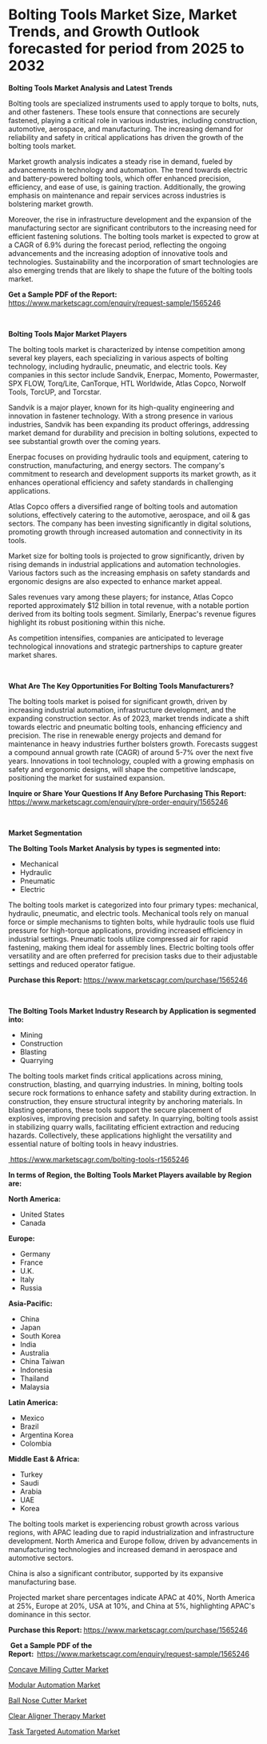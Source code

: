 <p><h1>Bolting Tools Market Size, Market Trends, and Growth Outlook forecasted for period from 2025 to 2032</h1></p><p><strong>Bolting Tools Market Analysis and Latest Trends</strong></p>
<p><p>Bolting tools are specialized instruments used to apply torque to bolts, nuts, and other fasteners. These tools ensure that connections are securely fastened, playing a critical role in various industries, including construction, automotive, aerospace, and manufacturing. The increasing demand for reliability and safety in critical applications has driven the growth of the bolting tools market.</p><p>Market growth analysis indicates a steady rise in demand, fueled by advancements in technology and automation. The trend towards electric and battery-powered bolting tools, which offer enhanced precision, efficiency, and ease of use, is gaining traction. Additionally, the growing emphasis on maintenance and repair services across industries is bolstering market growth.</p><p>Moreover, the rise in infrastructure development and the expansion of the manufacturing sector are significant contributors to the increasing need for efficient fastening solutions. The bolting tools market is expected to grow at a CAGR of 6.9% during the forecast period, reflecting the ongoing advancements and the increasing adoption of innovative tools and technologies. Sustainability and the incorporation of smart technologies are also emerging trends that are likely to shape the future of the bolting tools market.</p></p>
<p><strong>Get a Sample PDF of the Report:&nbsp;</strong> <a href="https://www.marketscagr.com/enquiry/request-sample/1565246?utm_campaign=2517&utm_medium=2&utm_source=Github&utm_content=ia&utm_term=08042025&utm_id=bolting-tools">https://www.marketscagr.com/enquiry/request-sample/1565246</a></p>
<p>&nbsp;</p>
<p><strong>Bolting Tools Major Market Players</strong></p>
<p><p>The bolting tools market is characterized by intense competition among several key players, each specializing in various aspects of bolting technology, including hydraulic, pneumatic, and electric tools. Key companies in this sector include Sandvik, Enerpac, Momento, Powermaster, SPX FLOW, Torq/Lite, CanTorque, HTL Worldwide, Atlas Copco, Norwolf Tools, TorcUP, and Torcstar.</p><p>Sandvik is a major player, known for its high-quality engineering and innovation in fastener technology. With a strong presence in various industries, Sandvik has been expanding its product offerings, addressing market demand for durability and precision in bolting solutions, expected to see substantial growth over the coming years.</p><p>Enerpac focuses on providing hydraulic tools and equipment, catering to construction, manufacturing, and energy sectors. The company's commitment to research and development supports its market growth, as it enhances operational efficiency and safety standards in challenging applications. </p><p>Atlas Copco offers a diversified range of bolting tools and automation solutions, effectively catering to the automotive, aerospace, and oil & gas sectors. The company has been investing significantly in digital solutions, promoting growth through increased automation and connectivity in its tools.</p><p>Market size for bolting tools is projected to grow significantly, driven by rising demands in industrial applications and automation technologies. Various factors such as the increasing emphasis on safety standards and ergonomic designs are also expected to enhance market appeal.</p><p>Sales revenues vary among these players; for instance, Atlas Copco reported approximately $12 billion in total revenue, with a notable portion derived from its bolting tools segment. Similarly, Enerpac's revenue figures highlight its robust positioning within this niche. </p><p>As competition intensifies, companies are anticipated to leverage technological innovations and strategic partnerships to capture greater market shares.</p></p>
<p>&nbsp;</p>
<p><strong>What Are The Key Opportunities For Bolting Tools Manufacturers?</strong></p>
<p><p>The bolting tools market is poised for significant growth, driven by increasing industrial automation, infrastructure development, and the expanding construction sector. As of 2023, market trends indicate a shift towards electric and pneumatic bolting tools, enhancing efficiency and precision. The rise in renewable energy projects and demand for maintenance in heavy industries further bolsters growth. Forecasts suggest a compound annual growth rate (CAGR) of around 5-7% over the next five years. Innovations in tool technology, coupled with a growing emphasis on safety and ergonomic designs, will shape the competitive landscape, positioning the market for sustained expansion.</p></p>
<p><strong>Inquire or Share Your Questions If Any Before Purchasing This Report:</strong> <a href="https://www.marketscagr.com/enquiry/pre-order-enquiry/1565246?utm_campaign=2517&utm_medium=2&utm_source=Github&utm_content=ia&utm_term=08042025&utm_id=bolting-tools">https://www.marketscagr.com/enquiry/pre-order-enquiry/1565246</a></p>
<p>&nbsp;</p>
<p><strong>Market Segmentation</strong></p>
<p><strong>The Bolting Tools Market Analysis by types is segmented into:</strong></p>
<p><ul><li>Mechanical</li><li>Hydraulic</li><li>Pneumatic</li><li>Electric</li></ul></p>
<p><p>The bolting tools market is categorized into four primary types: mechanical, hydraulic, pneumatic, and electric tools. Mechanical tools rely on manual force or simple mechanisms to tighten bolts, while hydraulic tools use fluid pressure for high-torque applications, providing increased efficiency in industrial settings. Pneumatic tools utilize compressed air for rapid fastening, making them ideal for assembly lines. Electric bolting tools offer versatility and are often preferred for precision tasks due to their adjustable settings and reduced operator fatigue.</p></p>
<p><strong>Purchase this Report:&nbsp;</strong><a href="https://www.marketscagr.com/purchase/1565246?utm_campaign=2517&utm_medium=2&utm_source=Github&utm_content=ia&utm_term=08042025&utm_id=bolting-tools">https://www.marketscagr.com/purchase/1565246</a></p>
<p>&nbsp;</p>
<p><strong>The Bolting Tools Market Industry Research by Application is segmented into:</strong></p>
<p><ul><li>Mining</li><li>Construction</li><li>Blasting</li><li>Quarrying</li></ul></p>
<p><p>The bolting tools market finds critical applications across mining, construction, blasting, and quarrying industries. In mining, bolting tools secure rock formations to enhance safety and stability during extraction. In construction, they ensure structural integrity by anchoring materials. In blasting operations, these tools support the secure placement of explosives, improving precision and safety. In quarrying, bolting tools assist in stabilizing quarry walls, facilitating efficient extraction and reducing hazards. Collectively, these applications highlight the versatility and essential nature of bolting tools in heavy industries.</p></p>
<p><a href="https://www.marketscagr.com/bolting-tools-r1565246?utm_campaign=2517&utm_medium=2&utm_source=Github&utm_content=ia&utm_term=08042025&utm_id=bolting-tools">&nbsp;https://www.marketscagr.com/bolting-tools-r1565246</a></p>
<p><strong>In terms of Region, the Bolting Tools Market Players available by Region are:</strong></p>
<p>
    <p> <strong> North America: </strong>
        <ul>
            <li>United States</li>
            <li>Canada</li>
        </ul>
        </p> 
    <p> <strong> Europe: </strong>
        <ul>
            <li>Germany</li>
            <li>France</li>
            <li>U.K.</li>
            <li>Italy</li>
            <li>Russia</li>
        </ul>
        </p> 
    <p> <strong> Asia-Pacific: </strong>
        <ul>
            <li>China</li>
            <li>Japan</li>
            <li>South Korea</li>
            <li>India</li>
            <li>Australia</li>
            <li>China Taiwan</li>
            <li>Indonesia</li>
            <li>Thailand</li>
            <li>Malaysia</li>
        </ul>
        </p> 
    <p> <strong> Latin America: </strong>
        <ul>
            <li>Mexico</li>
            <li>Brazil</li>
            <li>Argentina Korea</li>
            <li>Colombia</li>
        </ul>
        </p> 
    <p> <strong> Middle East & Africa: </strong>
        <ul>
            <li>Turkey</li>
            <li>Saudi</li>
            <li>Arabia</li>
            <li>UAE</li>
            <li>Korea</li>
        </ul>
    </p>
    </p>
<p><p>The bolting tools market is experiencing robust growth across various regions, with APAC leading due to rapid industrialization and infrastructure development. North America and Europe follow, driven by advancements in manufacturing technologies and increased demand in aerospace and automotive sectors. </p><p>China is also a significant contributor, supported by its expansive manufacturing base. </p><p>Projected market share percentages indicate APAC at 40%, North America at 25%, Europe at 20%, USA at 10%, and China at 5%, highlighting APAC's dominance in this sector.</p></p>
<p><strong>Purchase this Report: </strong><a href="https://www.marketscagr.com/purchase/1565246?utm_campaign=2517&utm_medium=2&utm_source=Github&utm_content=ia&utm_term=08042025&utm_id=bolting-tools">https://www.marketscagr.com/purchase/1565246</a></p>
<p>&nbsp;<strong>Get a Sample PDF of the Report:&nbsp;&nbsp;</strong><a href="https://www.marketscagr.com/enquiry/request-sample/1565246?utm_campaign=2517&utm_medium=2&utm_source=Github&utm_content=ia&utm_term=08042025&utm_id=bolting-tools">https://www.marketscagr.com/enquiry/request-sample/1565246</a></p>
<p><strong></strong></p>
<p><p><a href="https://github.com/piskofraisel/Market-Research-Report-List-1/blob/main/concave-milling-cutter-market.md?utm_campaign=2517&utm_medium=2&utm_source=Github&utm_content=ia&utm_term=08042025&utm_id=bolting-tools">Concave Milling Cutter Market</a></p><p><a href="https://www.linkedin.com/pulse/competitive-landscape-modular-automation-market-analyzing-llzje?utm_campaign=2517&utm_medium=2&utm_source=Github&utm_content=ia&utm_term=08042025&utm_id=bolting-tools">Modular Automation Market</a></p><p><a href="https://github.com/fettycahow90/Market-Research-Report-List-1/blob/main/ball-nose-cutter-market.md?utm_campaign=2517&utm_medium=2&utm_source=Github&utm_content=ia&utm_term=08042025&utm_id=bolting-tools">Ball Nose Cutter Market</a></p><p><a href="https://www.linkedin.com/pulse/clear-aligner-therapy-market-evolution-key-trends-regional-dynamics-w155e?utm_campaign=2517&utm_medium=2&utm_source=Github&utm_content=ia&utm_term=08042025&utm_id=bolting-tools">Clear Aligner Therapy Market</a></p><p><a href="https://www.linkedin.com/pulse/sustaining-industry-growth-study-task-targeted-automation-market-gogue?utm_campaign=2517&utm_medium=2&utm_source=Github&utm_content=ia&utm_term=08042025&utm_id=bolting-tools">Task Targeted Automation Market</a></p></p>